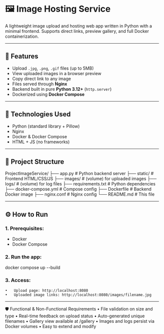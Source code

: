 # 🖼️ Image Hosting Service

A lightweight image upload and hosting web app written in Python with a minimal frontend. Supports direct links, preview gallery, and full Docker containerization.

---

## 🚀 Features

- Upload `.jpg`, `.png`, `.gif` files (up to 5MB)
- View uploaded images in a browser preview
- Copy direct link to any image
- Files served through **Nginx**
- Backend built in pure **Python 3.12+** (`http.server`)
- Dockerized using **Docker Compose**

---

## 🧰 Technologies Used

- Python (standard library + Pillow)
- Nginx
- Docker & Docker Compose
- HTML + JS (no frameworks)

---

## 📂 Project Structure
ProjectImageService/
├── app.py                  # Python backend server
├── static/                 # Frontend HTML/CSS/JS
├── images/                 # (volume) for uploaded images
├── logs/                   # (volume) for log files
├── requirements.txt        # Python dependencies
├── docker-compose.yml      # Compose config
├── Dockerfile              # Backend Docker image
├── nginx.conf              # Nginx config
└── README.md               # This file

---

## ⚙️ How to Run

### 1. Prerequisites:
- Docker
- Docker Compose

### 2. Run the app:
docker compose up --build

### 3. Access:
	•	Upload page: http://localhost:8080
	•	Uploaded image links: http://localhost:8080/images/filename.jpg
---

🛡️ Functional & Non-Functional Requirements
	•	File validation on size and type
	•	Real-time feedback on upload status
	•	Auto-generated unique filenames
	•	Gallery view available at /gallery
	•	Images and logs persist via Docker volumes
	•	Easy to extend and modify
